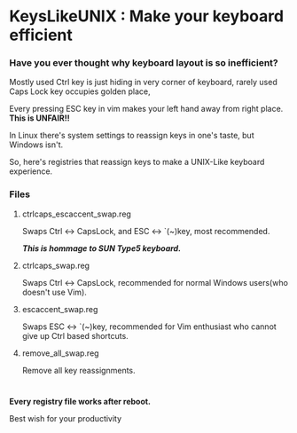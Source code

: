 # KeysLikeUNIX : Make your keyboard efficient
### Have you ever thought why keyboard layout is so inefficient?

Mostly used Ctrl key is just hiding in very corner of keyboard, rarely used Caps Lock key occupies golden place,

Every pressing ESC key in vim makes your left hand away from right place. **This is UNFAIR!!**

In Linux there's system settings to reassign keys in one's taste, but Windows isn't.

So, here's registries that reassign keys to make a UNIX-Like keyboard experience.
### Files
1. ctrlcaps_escaccent_swap.reg
   
   Swaps Ctrl <-> CapsLock, and ESC <-> `(~)key, most recommended.

   ***This is hommage to SUN Type5 keyboard.***
   
3. ctrlcaps_swap.reg
   
   Swaps Ctrl <-> CapsLock, recommended for normal Windows users(who doesn't use Vim).
   
4. escaccent_swap.reg
   
   Swaps ESC <-> `(~)key, recommended for Vim enthusiast who cannot give up Ctrl based shortcuts.
   
5. remove_all_swap.reg

   Remove all key reassignments.
#
**Every registry file works after reboot.** 

Best wish for your productivity
